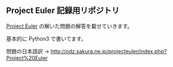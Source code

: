 ## Project Euler 記録用リポジトリ

[Project Euler](https://projecteuler.net/) の解いた問題の解答を載せていきます。

基本的に Python3 で書いてます。

問題の日本語訳 → http://odz.sakura.ne.jp/projecteuler/index.php?Project%20Euler
